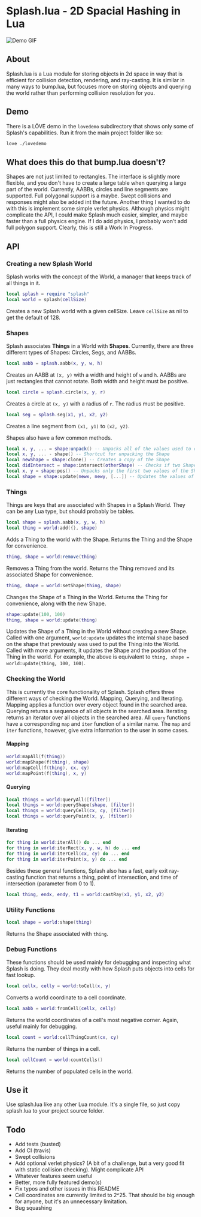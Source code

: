 # Splash.lua - 2D Spacial Hashing in Lua

![Demo GIF](https://github.com/bakpakin/Splash.lua/raw/master/res/demo.gif)

## About
Splash.lua is a Lua module for storing objects in 2d space in way that is
efficient for collision detection, rendering, and ray-casting. It is similar
in many ways to bump.lua, but focuses more on storing objects and querying the
world rather than performing collision resolution for you.

## Demo
There is a LÖVE demo in the `lovedemo` subdirectory that shows only some of
Splash's capabilities. Run it from the main project folder like so:
```bash
love ./lovedemo
```

## What does this do that bump.lua doesn't?
Shapes are not just limited to rectangles. The interface is slightly more
flexible, and you don't have to create a large table when querying a large part
of the world. Currently, AABBs, circles and line segments are supported.
Full polygonal support is a maybe. Swept collisions and responses might also
be added int the future. Another thing I wanted to do with this is
implement some simple verlet physics. Although physics might complicate the API,
I could make Splash much easier, simpler, and maybe faster than a full physics
engine. If I do add physics, I probably won't add full polygon support.
Clearly, this is still a Work In Progress.

## API

### Creating a new Splash World
Splash works with the concept of the World, a manager that keeps track of all
things in it.
```lua
local splash = require "splash"
local world = splash(cellSize)
```
Creates a new Splash world with a given cellSize. Leave `cellSize` as nil to get
the default of 128.

### Shapes
Splash associates **Things** in a World with **Shapes**. Currently, there are
three different types of Shapes: Circles, Segs, and AABBs.

```lua
local aabb = splash.aabb(x, y, w, h)
```
Creates an AABB at `(x, y)` with a width and height of `w` and `h`. AABBs are
just rectangles that cannot rotate. Both width and height must be positive.

```lua
local circle = splash.circle(x, y, r)
```
Creates a circle at `(x, y)` with a radius of `r`. The radius must be positive.

```lua
local seg = splash.seg(x1, y1, x2, y2)
```
Creates a line segment from `(x1, y1)` to `(x2, y2)`.

Shapes also have a few common methods.

```lua
local x, y, ... = shape:unpack() -- Unpacks all of the values used to construct the Shape
local x, y, ... - shape() -- Shortcut for unpacking the Shape
local newShape = shape:clone() -- Creates a copy of the Shape
local didIntersect = shape:intersect(otherShape) -- Checks if two Shapes intersect. For segments, returns the time of intersection between 0 and 1
local x, y = shape:pos() -- Unpacks only the first two values of the Shape, which are x and y.
local shape = shape:update(newx, newy, [...]) -- Updates the values of the Shape without creating a new Shape. Returns the Shape for convenience
```

### Things
Things are keys that are associated with Shapes in a Splash World. They can be
any Lua type, but should probably be tables.

```lua
local shape = splash.aabb(x, y, w, h)
local thing = world:add({}, shape)
```
Adds a Thing to the world with the Shape. Returns the Thing and the Shape for
convenience.

```lua
thing, shape = world:remove(thing)
```
Removes a Thing from the world. Returns the Thing removed and its associated
Shape for convenience.

```lua
thing, shape = world:setShape(thing, shape)
```
Changes the Shape of a Thing in the World. Returns the Thing for
convenience, along with the new Shape.

```lua
shape:update(100, 100)
thing, shape = world:update(thing)
```
Updates the Shape of a Thing in the World without creating a new Shape.
Called with one argument, `world:update` updates the internal shape based on
the shape that previously was used to put the Thing into the World. Called with
more arguments, it updates the Shape and the position of the Thing in the world.
For example, the above is equivalent to 
`thing, shape = world:update(thing, 100, 100)`.

### Checking the World

This is currently the core functionality of Splash. Splash offers three
different ways of checking the World. Mapping, Querying, and Iterating.
Mapping applies a function over every object found in the searched area.
Querying returns a sequence of all objects in the searched area. Iterating
returns an iterator over all objects in the searched area. All `query` functions
have a corresponding `map` and `iter` function of a similar name. The `map` and
`iter` functions, however, give extra information to the user in some cases.

#### Mapping
```lua
world:mapAll(f(thing))
world:mapShape(f(thing), shape)
world:mapCell(f(thing), cx, cy)
world:mapPoint(f(thing), x, y)
```

#### Querying
```lua
local things = world:queryAll([filter])
local things = world:queryShape(shape, [filter])
local things = world:queryCell(cx, cy, [filter])
local things = world:queryPoint(x, y, [filter])
```

#### Iterating
```lua
for thing in world:iterAll() do ... end
for thing in world:iterRect(x, y, w, h) do ... end
for thing in world:iterCell(cx, cy) do ... end
for thing in world:iterPoint(x, y) do ... end
```

Besides these general functions, Splash also has a fast, early exit
ray-casting function that returns a thing, point of intersection, and time
of intersection (parameter from 0 to 1).
```lua
local thing, endx, endy, t1 = world:castRay(x1, y1, x2, y2)
```

### Utility Functions
```lua
local shape = world:shape(thing)
```
Returns the Shape associated with `thing`.

### Debug Functions
These functions should be used mainly for debugging and inspecting what Splash
is doing. They deal mostly with how Splash puts objects into cells for fast
lookup.

```lua
local cellx, celly = world:toCell(x, y)
```
Converts a world coordinate to a cell coordinate.

```lua
local aabb = world:fromCell(cellx, celly)
```
Returns the world coordinates of a cell's most negative corner. Again, useful
mainly for debugging.

```lua
local count = world:cellThingCount(cx, cy)
```
Returns the number of things in a cell.

```lua
local cellCount = world:countCells()
```
Returns the number of populated cells in the world.

## Use it
Use splash.lua like any other Lua module. It's a single file, so just copy
splash.lua to your project source folder.

## Todo
* Add tests (busted)
* Add CI (travis)
* Swept collisions
* Add optional verlet physics? (A bit of a challenge, but a very good fit with
    static collision checking). Might complicate API
* Whatever features seem useful
* Better, more fully featured demo(s)
* Fix typos and other issues in this README
* Cell coordinates are currently limited to 2^25. That should be big enough for
anyone, but it's an unnecessary limitation.
* Bug squashing
